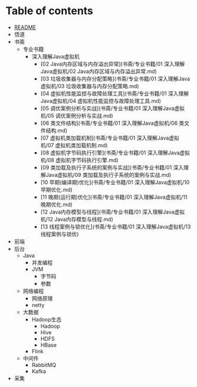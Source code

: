 # Table of contents

- [README](README.md)
- 悟道
- 书斋
  - 专业书籍
    - 深入理解Java虚拟机
      - [02 Java内存区域与内存溢出异常](书斋/专业书籍/01 深入理解Java虚拟机/02 Java内存区域与内存溢出异常.md)
      - [03 垃圾收集器与内存分配策略](书斋/专业书籍/01 深入理解Java虚拟机/03 垃圾收集器与内存分配策略.md)
      - [04 虚拟机性能监控与故障处理工具](书斋/专业书籍/01 深入理解Java虚拟机/04 虚拟机性能监控与故障处理工具.md)
      - [05 调优案例分析与实战](书斋/专业书籍/01 深入理解Java虚拟机/05 调优案例分析与实战.md)
      - [06 类文件结构](书斋/专业书籍/01 深入理解Java虚拟机/06 类文件结构.md)
      - [07 虚拟机类加载机制](书斋/专业书籍/01 深入理解Java虚拟机/07 虚拟机类加载机制.md)
      - [08 虚拟机字节码执行引擎](书斋/专业书籍/01 深入理解Java虚拟机/08 虚拟机字节码执行引擎.md)
      - [09 类加载及执行子系统的案例与实战](书斋/专业书籍/01 深入理解Java虚拟机/09 类加载及执行子系统的案例与实战.md)
      - [10 早期(编译期)优化](书斋/专业书籍/01 深入理解Java虚拟机/10 早期优化.md)
      - [11 晚期(运行期)优化](书斋/专业书籍/01 深入理解Java虚拟机/11 晚期优化.md)
      - [12 Java内存模型与线程](书斋/专业书籍/01 深入理解Java虚拟机/12 Java内存模型与线程.md)
      - [13 线程案例与锁优化](书斋/专业书籍/01 深入理解Java虚拟机/13 线程案例与锁优)
- 前端
- 后台
  - Java
    - 并发编程
    - JVM
      - 字节码
      - 参数
  - 网络编程
    - 网络原理
    - netty
  - 大数据
    - Hadoop生态
      - Hadoop
      - Hive
      - HDFS
      - HBase
    - Flink
  - 中间件
    - RabbitMQ
    - Kafka
- 采集